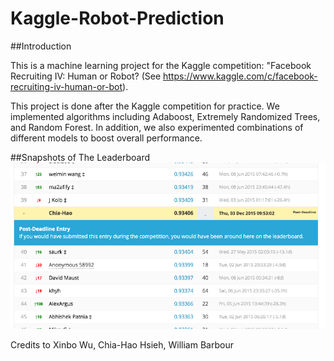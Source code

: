 # Kaggle-Robot-Prediction

##Introduction


This is a machine learning project for the Kaggle competition: 
"Facebook Recruiting IV: Human or Robot?
(See https://www.kaggle.com/c/facebook-recruiting-iv-human-or-bot).

This project is done after the Kaggle competition for practice. 
We implemented algorithms including Adaboost, Extremely Randomized Trees, 
and Random Forest. In addition, we also experimented combinations 
of different models to boost overall performance.

##Snapshots of The Leaderboard
![Screenshot](predict-robot.png)


Credits to Xinbo Wu, Chia-Hao Hsieh, William Barbour